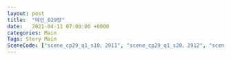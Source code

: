 ```yaml
---
layout: post
title:  "메인_029장"
date:   2021-04-11 07:00:00 +0000
categories: Main
Tags: Story Main
SceneCode: ["scene_cp29_q1_s10、2911", "scene_cp29_q1_s20、2912", "scene_cp29_q2_s10、2921", "scene_cp29_q2_s20、2922", "scene_cp29_q3_s10、2931", "scene_cp29_q3_s20、2932", "scene_cp29_q4_s10、2941", "scene_cp29_q4_s20、2942", "scene_cp29_q4_s30、2943"]
---
```

